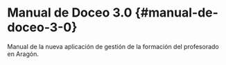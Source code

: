 # Manual de Doceo 3.0 {#manual-de-doceo-3-0}

Manual de la nueva aplicación de gestión de la formación del profesorado en Aragón.